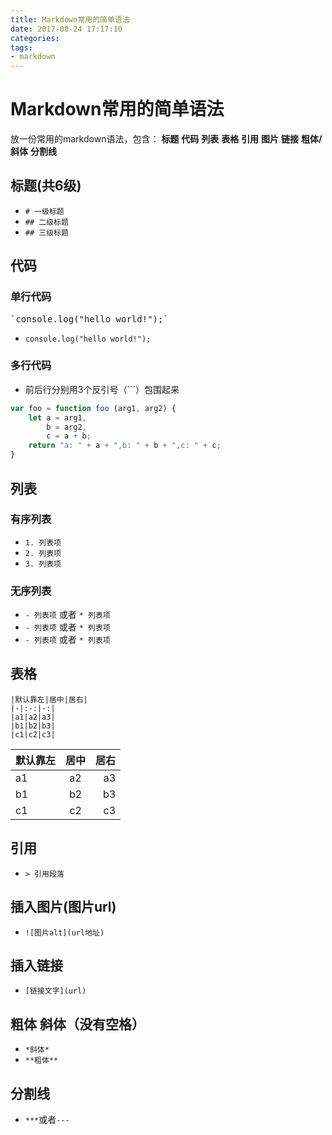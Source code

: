 ```yaml
---
title: Markdown常用的简单语法
date: 2017-08-24 17:17:10
categories:
tags:
- markdown
---
```


# Markdown常用的简单语法
放一份常用的markdown语法，包含： **标题** **代码** **列表** **表格** **引用** **图片** **链接** **粗体/斜体** **分割线**
<!-- more -->

## 标题(共6级)
- `# 一级标题`
- `## 二级标题`
- `## 三级标题`


## 代码
### 单行代码
<pre>
`console.log("hello world!");`
</pre>

- `console.log("hello world!");`

### 多行代码
- 前后行分别用3个反引号（\`\`\`）包围起来

```javascript
var foo = function foo (arg1, arg2) {
    let a = arg1,
        b = arg2,
        c = a + b;
    return "a: " + a + ",b: " + b + ",c: " + c;
}
```

## 列表
### 有序列表
- `1. 列表项`
- `2. 列表项`
- `3. 列表项`
### 无序列表
- `- 列表项` 或者 `* 列表项`
- `- 列表项` 或者 `* 列表项`
- `- 列表项` 或者 `* 列表项`

## 表格
```
|默认靠左|居中|居右|
|-|:-:|-:|
|a1|a2|a3|
|b1|b2|b3|
|c1|c2|c3|
```
|默认靠左|居中|居右|
|-|:-:|-:|
|a1|a2|a3|
|b1|b2|b3|
|c1|c2|c3|

## 引用
- `> 引用段落`

## 插入图片(图片url)
- `![图片alt](url地址)`

## 插入链接
- `[链接文字](url)`

## 粗体 斜体（没有空格）
- `*斜体*`
- `**粗体**`

## 分割线
- `***`或者`---`